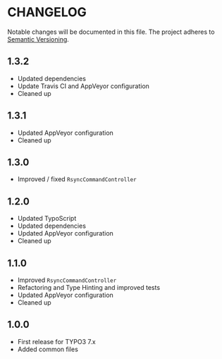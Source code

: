 CHANGELOG
=========

Notable changes will be documented in this file. The project adheres to [Semantic Versioning].

1.3.2
-----

* Updated dependencies
* Update Travis CI and AppVeyor configuration
* Cleaned up

1.3.1
-----

* Updated AppVeyor configuration
* Cleaned up

1.3.0
-----

* Improved / fixed `RsyncCommandController`

1.2.0
-----

* Updated TypoScript
* Updated dependencies
* Updated AppVeyor configuration
* Cleaned up

1.1.0
-----

* Improved `RsyncCommandController`
* Refactoring and Type Hinting and improved tests
* Updated AppVeyor configuration
* Cleaned up

1.0.0
-----

* First release for TYPO3 7.x
* Added common files

[Semantic Versioning]: http://semver.org "Semantic Versioning"
